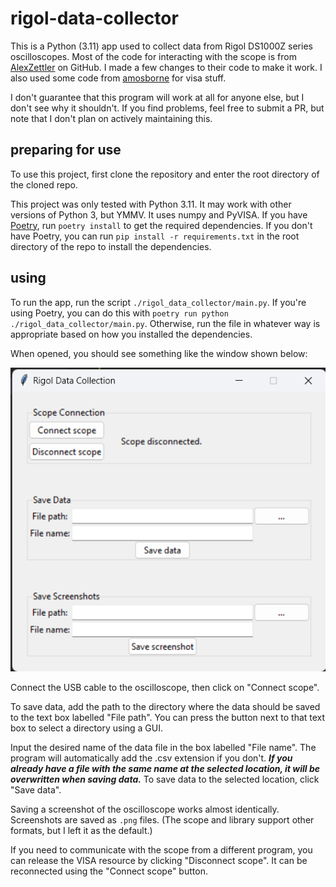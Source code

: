 # rigol-data-collector

This is a Python (3.11) app used to collect data from Rigol DS1000Z series oscilloscopes. Most of the code for interacting with the scope is from [AlexZettler](https://github.com/AlexZettler/Rigol1000z/tree/master) on GitHub. I made a few changes to their code to make it work. I also used some code from [amosborne](https://github.com/amosborne/rigol-ds1000z/tree/main) for visa stuff.

I don't guarantee that this program will work at all for anyone else, but I don't see why it shouldn't. If you find problems, feel free to submit a PR, but note that I don't plan on actively maintaining this.

## preparing for use

To use this project, first clone the repository and enter the root directory of the cloned repo.

This project was only tested with Python 3.11. It may work with other versions of Python 3, but YMMV. It uses numpy and PyVISA. If you have [Poetry](https://python-poetry.org/), run `poetry install` to get the required dependencies. If you don't have Poetry, you can run `pip install -r requirements.txt` in the root directory of the repo to install the dependencies.

## using

To run the app, run the script `./rigol_data_collector/main.py`. If you're using Poetry, you can do this with `poetry run python ./rigol_data_collector/main.py`. Otherwise, run the file in whatever way is appropriate based on how you installed the dependencies.

When opened, you should see something like the window shown below:

![Screenshot of the project's GUI](ui.png)

Connect the USB cable to the oscilloscope, then click on "Connect scope".

To save data, add the path to the directory where the data should be saved to the text box labelled "File path". You can press the button next to that text box to select a directory using a GUI.

Input the desired name of the data file in the box labelled "File name". The program will automatically add the .csv extension if you don't. ***If you already have a file with the same name at the selected location, it will be overwritten when saving data.*** To save data to the selected location, click "Save data".

Saving a screenshot of the oscilloscope works almost identically. Screenshots are saved as `.png` files. (The scope and library support other formats, but I left it as the default.)

If you need to communicate with the scope from a different program, you can release the VISA resource by clicking "Disconnect scope". It can be reconnected using the "Connect scope" button.
